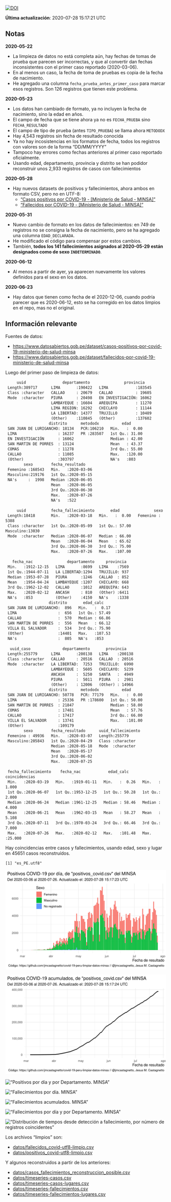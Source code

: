 [![DOI](https://zenodo.org/badge/266025854.svg)](https://zenodo.org/badge/latestdoi/266025854)

**Última actualización**: 2020-07-28 15:17:21 UTC

Notas
-----

**2020-05-22**

-   La limpieza de datos no está completa aún, hay fechas de tomas de
    prueba que parecen ser incorrectas, y que al convertir dan fechas
    inconsistentes con el primer caso reportado (2020-03-06).
-   En al menos un caso, la fecha de toma de pruebas es copia de la
    fecha de nacimiento.
-   He agregado una columna `fecha_prueba_antes_primer_caso` para marcar
    esos registros. Son 126 registros que tienen este problema.

**2020-05-23**

-   Los datos han cambiado de formato, ya no incluyen la fecha de
    nacimiento, sino la edad en años.
-   El campo de fecha que se tiene ahora ya no es `FECHA_PRUEBA` sino
    `FECHA_RESULTADO`
-   El campo de tipo de prueba (antes `TIPO_PRUEBA`) se llama ahora
    `METODODX`
-   Hay 4,543 registros sin fecha de resultado conocida
-   Ya no hay incosistencias en los formatos de fecha, todos los
    registros con valores son de la forma “DD/MM/YYYY”
-   Tampoco hay errores como fechas anteriores al primer caso reportado
    oficialmente.
-   Usando edad, departamento, provincia y distrito se han podidor
    reconstruir unos 2,933 registros de casos con fallecimientos

**2020-05-28**

-   Hay nuevos datasets de positivos y fallecimientos, ahora ambos en
    formato CSV, pero no en UTF-8:
    -   [“Casos positivos por COVID-19 - \[Ministerio de Salud -
        MINSA\]”](https://www.datosabiertos.gob.pe/dataset/casos-positivos-por-covid-19-ministerio-de-salud-minsa)
    -   [“Fallecidos por COVID-19 - \[Ministerio de Salud -
        MINSA\]”](https://www.datosabiertos.gob.pe/dataset/fallecidos-por-covid-19-ministerio-de-salud-minsa)

**2020-05-31**

-   Nuevo cambio de formato en los datos de fallecimientos: en 749 de
    registros no se consigna la fecha de nacimiento, pero se ha agregado
    una columna `EDAD_DECLARADA`.
-   He modificado el código para compensar por estos cambios.
-   También, **todos los 141 fallecimientos asignados al 2020-05-29
    están designados como de sexo `INDETERMINADO`**.

**2020-06-12**

-   Al menos a partir de ayer, ya aparecen nuevamente los valores
    definidos para el sexo en los datos.

**2020-06-23**

-   Hay datos que tienen como fecha de el 2020-12-06, cuando podría
    parecer que es 2020-06-12, esto se ha corregido en los datos limpios
    en el repo, mas no el original.

Información relevante
---------------------

Fuentes de datos:

-   <a href="https://www.datosabiertos.gob.pe/dataset/casos-positivos-por-covid-19-ministerio-de-salud-minsa" class="uri">https://www.datosabiertos.gob.pe/dataset/casos-positivos-por-covid-19-ministerio-de-salud-minsa</a>
-   <a href="https://www.datosabiertos.gob.pe/dataset/fallecidos-por-covid-19-ministerio-de-salud-minsa" class="uri">https://www.datosabiertos.gob.pe/dataset/fallecidos-por-covid-19-ministerio-de-salud-minsa</a>

Luego del primer paso de limpieza de datos:

         uuid                departamento               provincia     
     Length:389717      LIMA       :190422   LIMA            :183545  
     Class :character   CALLAO     : 20679   CALLAO          : 19605  
     Mode  :character   PIURA      : 20498   EN INVESTIGACIÓN: 16062  
                        LAMBAYEQUE : 16604   AREQUIPA        : 11270  
                        LIMA REGION: 16292   CHICLAYO        : 11144  
                        LA LIBERTAD: 14377   TRUJILLO        : 10489  
                        (Other)    :110845   (Other)         :137602  
                       distrito      metododx          edad       
     SAN JUAN DE LURIGANCHO: 18134   PCR:106210   Min.   :  0.00  
     LIMA                  : 16237   PR :283507   1st Qu.: 31.00  
     EN INVESTIGACIÓN      : 16062                Median : 42.00  
     SAN MARTIN DE PORRES  : 13124                Mean   : 43.37  
     COMAS                 : 11278                3rd Qu.: 55.00  
     CALLAO                : 11085                Max.   :120.00  
     (Other)               :303797                NA's   :803     
            sexo        fecha_resultado     
     Femenino :168543   Min.   :2020-03-06  
     Masculino:219176   1st Qu.:2020-05-15  
     NA's     :  1998   Median :2020-06-05  
                        Mean   :2020-06-05  
                        3rd Qu.:2020-06-30  
                        Max.   :2020-07-26  
                        NA's   :522         

         uuid           fecha_fallecimiento       edad               sexo      
     Length:18418       Min.   :2020-03-18   Min.   :  0.00   Femenino : 5388  
     Class :character   1st Qu.:2020-05-09   1st Qu.: 57.00   Masculino:13030  
     Mode  :character   Median :2020-06-07   Median : 66.00                    
                        Mean   :2020-06-04   Mean   : 65.62                    
                        3rd Qu.:2020-06-30   3rd Qu.: 75.00                    
                        Max.   :2020-07-26   Max.   :107.00                    
                                                                               
       fecha_nac               departamento     provincia   
     Min.   :1912-12-15   LIMA       :8699   LIMA    :7569  
     1st Qu.:1944-07-11   LA LIBERTAD:1294   TRUJILLO: 937  
     Median :1953-07-28   PIURA      :1246   CALLAO  : 852  
     Mean   :1954-04-24   LAMBAYEQUE :1207   CHICLAYO: 668  
     3rd Qu.:1962-12-02   CALLAO     :1012   AREQUIPA: 643  
     Max.   :2020-02-12   ANCASH     : 810   (Other) :6411  
     NA's   :853          (Other)    :4150   NA's    :1338  
                       distrito       edad_calc     
     SAN JUAN DE LURIGANCHO:  896   Min.   :  0.17  
     LIMA                  :  656   1st Qu.: 57.49  
     CALLAO                :  570   Median : 66.86  
     SAN MARTIN DE PORRES  :  556   Mean   : 66.12  
     VILLA EL SALVADOR     :  534   3rd Qu.: 75.90  
     (Other)               :14401   Max.   :107.53  
     NA's                  :  805   NA's   :853     

      uuid_caso              departamento       provincia     
     Length:255779      LIMA       :200138   LIMA    :200138  
     Class :character   CALLAO     : 20516   CALLAO  : 20516  
     Mode  :character   LA LIBERTAD:  7253   TRUJILLO:  6990  
                        LAMBAYEQUE :  5605   CHICLAYO:  5239  
                        ANCASH     :  5250   SANTA   :  4949  
                        PIURA      :  5011   PIURA   :  2981  
                        (Other)    : 12006   (Other) : 14966  
                       distrito      metododx          edad       
     SAN JUAN DE LURIGANCHO: 50778   PCR: 77179   Min.   :  0.00  
     LIMA                  : 25336   PR :178600   1st Qu.: 50.00  
     SAN MARTIN DE PORRES  : 21847                Median : 58.00  
     COMAS                 : 17481                Mean   : 57.76  
     CALLAO                : 17417                3rd Qu.: 66.00  
     VILLA EL SALVADOR     : 13741                Max.   :101.00  
     (Other)               :109179                                
            sexo        fecha_resultado      uuid_fallecimiento
     Femenino : 49936   Min.   :2020-03-07   Length:255779     
     Masculino:205843   1st Qu.:2020-04-29   Class :character  
                        Median :2020-05-18   Mode  :character  
                        Mean   :2020-05-17                     
                        3rd Qu.:2020-06-02                     
                        Max.   :2020-07-25                     
                                                               
     fecha_fallecimiento    fecha_nac            edad_calc      coincidencias   
     Min.   :2020-03-19   Min.   :1919-01-11   Min.   :  0.26   Min.   : 1.000  
     1st Qu.:2020-06-07   1st Qu.:1953-12-25   1st Qu.: 50.28   1st Qu.: 2.000  
     Median :2020-06-24   Median :1961-12-25   Median : 58.46   Median : 4.000  
     Mean   :2020-06-21   Mean   :1962-03-15   Mean   : 58.27   Mean   : 5.108  
     3rd Qu.:2020-07-11   3rd Qu.:1970-03-24   3rd Qu.: 66.46   3rd Qu.: 7.000  
     Max.   :2020-07-26   Max.   :2020-02-12   Max.   :101.48   Max.   :25.000  
                                                                                

Hay coincidencias entre casos y fallecimientos, usando edad, sexo y
lugar en 45651 casos reconstruídos.

    [1] "es_PE.utf8"

![“Positivos por día. MINSA”](plots/positivos-por-dia-minsa.png)

![“Positivos acumulados. MINSA”](plots/positivos-acumulados-minsa.png)

![“Positivos por día y por Departamento.
MINSA”](plots/positivos-diarios-por-departamento-minsa.png)

![“Fallecimientos por día.
MINSA”](plots/fallecimientos-por-dia-minsa.png)

![“Fallecimientos acumulados.
MINSA”](plots/fallecimientos-acumulados-minsa.png)

![“Fallecimientos por día y por Departamento.
MINSA”](plots/fallecimientos-diarios-por-departamento-minsa.png)

![“Distribución de tiempos desde detección a fallecimiento, por número
de registros
coincidentes”](plots/deteccion-fallecimiento-por-coincidentes.png)

Los archivos “limpios” son:

-   [datos/fallecidos\_covid-utf8-limpio.csv](datos/fallecidos_covid-utf8-limpio.csv)
-   [datos/positivos\_covid-utf8-limpio.csv](datos/positivos_covid-utf8-limpio.csv)

Y algunos reconstruidos a partir de los anteriores:

-   [datos/casos\_fallecimientos\_reconstruccion\_posible.csv](datos/casos_fallecimientos_reconstruccion_posible.csv)
-   [datos/timeseries-casos.csv](datos/timeseries-casos.csv)
-   [datos/timeseries-casos-lugares.csv](datos/timeseries-casos-lugares.csv)
-   [datos/timeseries-fallecimientos.csv](datos/timeseries-fallecimientos.csv)
-   [datos/timeseries-fallecimientos-lugares.csv](datos/timeseries-fallecimientos-lugares.csv)
